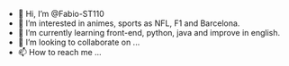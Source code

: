 - 👋 Hi, I’m @Fabio-ST110
- 👀 I’m interested in animes, sports as NFL, F1 and Barcelona.
- 🌱 I’m currently learning front-end, python, java and improve in english.
- 💞️ I’m looking to collaborate on ...
- 📫 How to reach me ...

<!---
Fabio-ST110/Fabio-ST110 is a ✨ special ✨ repository because its `README.md` (this file) appears on your GitHub profile.
You can click the Preview link to take a look at your changes.
--->
